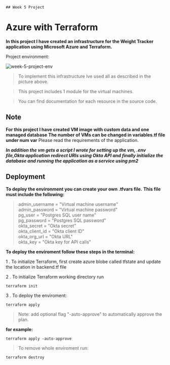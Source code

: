	## Week 5 Project

# Azure with Terraform

__In this project I have created an infrastructure for the Weight Tracker application
using Microsoft Azure and Terraform.__

Project environment:

![week-5-project-env](https://bootcamp.rhinops.io/images/week-4-project-env.png)


>To implement this infrastructure Ive used all as described in the picture above.

>This project includes 1 module for the virtual machines.

>You can find documentation for each resource in the source code.

## Note
__For this project I have created VM image with custom data and one managed database__
__The number of VMs can be changed in variables.tf file under num var__
Please read the requirements of the application.

**_In addition the vm gets a script I wrote for setting up the vm, .env file,Okta application redirect URIs using Okta API and finally initialize the database and running the application as a service using pm2_** 

## Deployment
__To deploy the environment you can create your own .tfvars file.__
__This file must include the following:__

>admin_username   = "Virtual machine username"<br/>
admin_password   = "Virtual machine password"<br/>
pg_user          = "Postgres SQL user name"<br/>
pg_password      = "Postgres SQL password"<br/>
okta_secret 	 = "Okta secret"<br/>
okta_client_id   = "Okta client ID"<br/>
okta_org_url     = "Okta URL"<br/>
okta_key         = "Okta key for API calls"<br/>


__To deploy the enviroment follow these steps in the terminal:__

1 . To initialize Terraform, first create azure blobe called tfstate and update the location in backend.tf file

2 . To initialize Terraform working directory run

    terraform init

3 . To deploy the enviroment:

    terraform apply


>Note: add optional flag "-auto-approve" to automatically approve the plan.

__for example:__

    terraform apply -auto-approve



>To remove whole enviroment run:

    terraform destroy